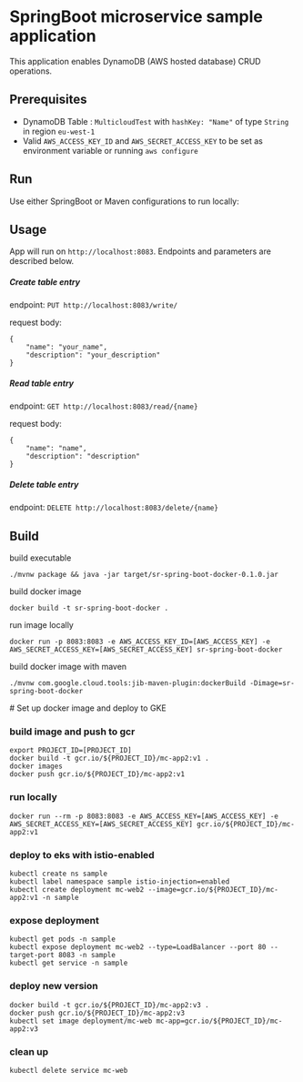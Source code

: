 # SpringBoot microservice sample application
This application enables DynamoDB (AWS hosted database) CRUD operations.

## Prerequisites
* DynamoDB Table : `MulticloudTest` with `hashKey: "Name"` of type `String` in region `eu-west-1`
* Valid `AWS_ACCESS_KEY_ID` and `AWS_SECRET_ACCESS_KEY` to be set as environment variable or running `aws configure`

## Run
Use either SpringBoot or Maven configurations to run locally:

## Usage
App will run on `http://localhost:8083`. Endpoints and parameters are described below.

##### Create table entry
endpoint:
`PUT http://localhost:8083/write/`

request body:
```
{
    "name": "your_name",
    "description": "your_description"
}
```

##### Read table entry
endpoint:
`GET http://localhost:8083/read/{name}`

request body:
```
{
    "name": "name",
    "description": "description"
}
```

##### Delete table entry
endpoint:
`DELETE http://localhost:8083/delete/{name}`


## Build 
build executable
```shell script
./mvnw package && java -jar target/sr-spring-boot-docker-0.1.0.jar
```
build docker image
```shell script
docker build -t sr-spring-boot-docker .
```
run image locally
```shell script
docker run -p 8083:8083 -e AWS_ACCESS_KEY_ID=[AWS_ACCESS_KEY] -e AWS_SECRET_ACCESS_KEY=[AWS_SECRET_ACCESS_KEY] sr-spring-boot-docker
```

build docker image with maven
```shell script
./mvnw com.google.cloud.tools:jib-maven-plugin:dockerBuild -Dimage=sr-spring-boot-docker
```

# Set up docker image and deploy to GKE
### build image and push to gcr
```shell script
export PROJECT_ID=[PROJECT_ID]
docker build -t gcr.io/${PROJECT_ID}/mc-app2:v1 .
docker images
docker push gcr.io/${PROJECT_ID}/mc-app2:v1
```
### run locally
```shell script
docker run --rm -p 8083:8083 -e AWS_ACCESS_KEY=[AWS_ACCESS_KEY] -e AWS_SECRET_ACCESS_KEY=[AWS_SECRET_ACCESS_KEY] gcr.io/${PROJECT_ID}/mc-app2:v1
```
### deploy to eks with istio-enabled
```shell script
kubectl create ns sample
kubectl label namespace sample istio-injection=enabled
kubectl create deployment mc-web2 --image=gcr.io/${PROJECT_ID}/mc-app2:v1 -n sample
```
### expose deployment
```shell script
kubectl get pods -n sample
kubectl expose deployment mc-web2 --type=LoadBalancer --port 80 --target-port 8083 -n sample
kubectl get service -n sample
```
### deploy new version
```shell script
docker build -t gcr.io/${PROJECT_ID}/mc-app2:v3 .
docker push gcr.io/${PROJECT_ID}/mc-app2:v3
kubectl set image deployment/mc-web mc-app=gcr.io/${PROJECT_ID}/mc-app2:v3
```
### clean up
```shell script
kubectl delete service mc-web
```